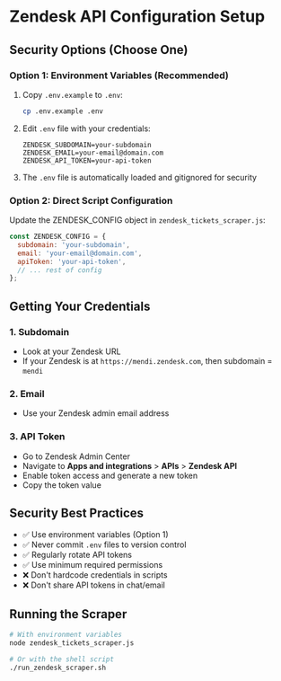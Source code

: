 # Zendesk API Configuration Setup

## Security Options (Choose One)

### Option 1: Environment Variables (Recommended)
1. Copy `.env.example` to `.env`:
   ```bash
   cp .env.example .env
   ```

2. Edit `.env` file with your credentials:
   ```
   ZENDESK_SUBDOMAIN=your-subdomain
   ZENDESK_EMAIL=your-email@domain.com
   ZENDESK_API_TOKEN=your-api-token
   ```

3. The `.env` file is automatically loaded and gitignored for security

### Option 2: Direct Script Configuration
Update the ZENDESK_CONFIG object in `zendesk_tickets_scraper.js`:

```javascript
const ZENDESK_CONFIG = {
  subdomain: 'your-subdomain',
  email: 'your-email@domain.com', 
  apiToken: 'your-api-token',
  // ... rest of config
};
```

## Getting Your Credentials

### 1. Subdomain
- Look at your Zendesk URL
- If your Zendesk is at `https://mendi.zendesk.com`, then subdomain = `mendi`

### 2. Email
- Use your Zendesk admin email address

### 3. API Token
- Go to Zendesk Admin Center
- Navigate to **Apps and integrations** > **APIs** > **Zendesk API**
- Enable token access and generate a new token
- Copy the token value

## Security Best Practices

- ✅ Use environment variables (Option 1)
- ✅ Never commit `.env` files to version control
- ✅ Regularly rotate API tokens
- ✅ Use minimum required permissions
- ❌ Don't hardcode credentials in scripts
- ❌ Don't share API tokens in chat/email

## Running the Scraper

```bash
# With environment variables
node zendesk_tickets_scraper.js

# Or with the shell script
./run_zendesk_scraper.sh
```
